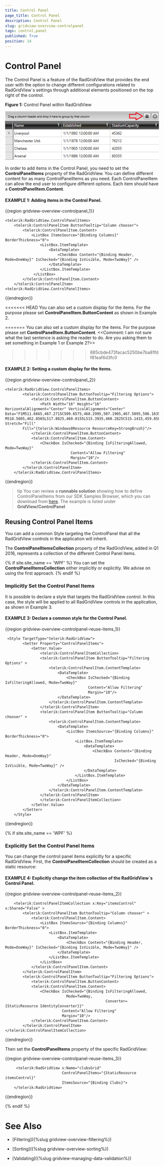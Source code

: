 ```yaml
---
title: Control Panel
page_title: Control Panel
description: Control Panel
slug: gridview-overview-controlpanel
tags: control,panel
published: True
position: 14
---
```


# Control Panel

The Control Panel is a feature of the RadGridView that provides the end user with the option to change different configurations related to RadGridView`s settings through additional elements positioned on the top right of the control.


__Figure 1:__ Control Panel within RadGridView

![gridview control panel 1](images/gridview_controlpanel_01.png)


In order to add items in the Control Panel, you need to set the __ControlPanelItems__ property of the RadGridView. You can define different content for as many ControlPanelItems as you need. Each ControlPanelItem can allow the end user to configure different options. Each item should have a __ControlPanelItem.Content__.


#### __EXAMPLE 1:__ Adding items in the Control Panel.

{{region gridview-overview-controlpanel_1}}
	
	<telerik:RadGridView.ControlPanelItems>
		<telerik:ControlPanelItem ButtonTooltip="Column chooser">
			<telerik:ControlPanelItem.Content>
				<ListBox ItemsSource="{Binding Columns}" BorderThickness="0">
                    <ListBox.ItemTemplate>
                        <DataTemplate>
                            <CheckBox Content="{Binding Header, Mode=OneWay}" IsChecked="{Binding IsVisible, Mode=TwoWay}" />
                        </DataTemplate>
                    </ListBox.ItemTemplate>
	             </ListBox>
			</telerik:ControlPanelItem.Content>
		</telerik:ControlPanelItem>
	<telerik:RadGridView.ControlPanelItems>
{{endregion}}


<<<<<<< HEAD
You can also set a custom display for the items. For the purpose please set __ControlPanelItem.ButtonContent__ as shown in Example 2.

=======
You can also set a custom display for the items. For the purpose please set __ControlPanelItem.ButtonContent__.
<<Comment: I am not sure what the last sentence is asking the reader to do. Are you asking them to set something in Example 1 or Example 2?>>
>>>>>>> 885cbde473facac5250be7ba81fdf81eaf6d3fc0

#### __EXAMPLE 2:__ Setting a custom display for the items.


{{region gridview-overview-controlpanel_2}}

	<telerik:RadGridView.ControlPanelItems>
            <telerik:ControlPanelItem ButtonTooltip="Filtering Options">
                <telerik:ControlPanelItem.ButtonContent>
                    <Path Width="16" Height="16" HorizontalAlignment="Center" VerticalAlignment="Center" Data="F1M511.6665,467.2715C509.6575,468.2995,507.1905,467.5095,506.1635,465.5005C505.1325,463.4915,505.9265,461.0325,507.9355,460.0005C509.9445,458.9745,512.4095,459.7695,513.4375,461.7745C514.4695,463.7825,513.6775,466.2405,511.6665,467.2715 M518.5605,462.8565L517.8825,460.0155L515.3935,460.2825C515.1415,459.8585,514.8505,459.4725,514.5225,459.1275L515.4435,456.8975L512.9515,455.3645L511.3965,457.2925C510.8575,457.1515,510.3025,457.0815,509.7415,457.0775L508.7675,454.9135L505.9375,455.6715L506.2705,458.0665C505.8795,458.3075,505.5215,458.5835,505.2025,458.8835L503.0535,458.0005L501.5175,460.4875L503.3665,461.9795C503.2315,462.4865,503.1515,463.0135,503.1415,463.5435L501.0335,464.4175L501.7125,467.2605L504.0635,467.0085C504.3355,467.4795,504.6545,467.9065,505.0235,468.2815L504.1575,470.3765L506.6475,471.9095L508.1425,470.0605C508.6495,470.1855,509.1655,470.2555,509.6925,470.2615L510.5785,472.3905L513.4255,471.7135L513.1675,469.2965C513.6075,469.0285,514.0145,468.7215,514.3635,468.3765L516.5455,469.2745L518.0815,466.7855L516.1495,465.2305C516.2665,464.7565,516.3315,464.2705,516.3385,463.7805z" Stretch="Fill"  
            Fill="{telerik:Windows8Resource ResourceKey=StrongBrush}"/>
                </telerik:ControlPanelItem.ButtonContent>
                <telerik:ControlPanelItem.Content>
                    <CheckBox IsChecked="{Binding IsFilteringAllowed, Mode=TwoWay}" 
                                  Content="Allow Filtering" 
                                  Margin="10"/>
                </telerik:ControlPanelItem.Content>
            </telerik:ControlPanelItem>
        </telerik:RadGridView.ControlPanelItems>
{{endregion}}

>tip You can review a __runnable solution__ showing how to define ControlPanelItems from our SDK Samples Browser, which you can download from [here](http://demos.telerik.com/xaml-sdkbrowser/). The example is listed under __GridView/ControlPanel__
   

## Reusing Control Panel Items  ##

 You can add a common Style targeting the ControlPanel that all the RadGridView controls in the application will inherit.

The __ControlPanelItemsCollection__ property of the RadGridView, added in Q1 2016, represents a collection of the different Control Panel items.

{% if site.site_name == 'WPF' %}
You can set the __ControlPanelItemsCollection__ either implicitly or explicitly. We advise on using the first approach. 
{% endif %}

### Implicitly Set the Control Panel Items  ###

It is possible to declare a style that targets the RadGridView control. In this case, the style will be applied to all RadGridView controls in the application, as shown in Example 3. 


#### __EXAMPLE 3:__ Declare a common style for the Control Panel.
{{region gridview-overview-controlpanel-reuse-items_1}}

	 <Style TargetType="telerik:RadGridView">
            <Setter Property="ControlPanelItems">
                <Setter.Value>
                    <telerik:ControlPanelItemCollection>
                    <telerik:ControlPanelItem ButtonTooltip="Filtering Options" >
                        <telerik:ControlPanelItem.ContentTemplate>
                            <DataTemplate>
                                <CheckBox IsChecked="{Binding IsFilteringAllowed, Mode=TwoWay}" 
                             			  Content="Allow Filtering" 
                              			  Margin="10"/>
                            </DataTemplate>
                        </telerik:ControlPanelItem.ContentTemplate>
                    </telerik:ControlPanelItem>
                    <telerik:ControlPanelItem ButtonTooltip="Column chooser" >
                        <telerik:ControlPanelItem.ContentTemplate>
                            <DataTemplate>
                                <ListBox ItemsSource="{Binding Columns}"  BorderThickness="0">
                                    <ListBox.ItemTemplate>
                                        <DataTemplate>
                                            <CheckBox Content="{Binding Header, Mode=OneWay}" 
													  IsChecked="{Binding IsVisible, Mode=TwoWay}" />
                                        </DataTemplate>
                                    </ListBox.ItemTemplate>
                                </ListBox>
                            </DataTemplate>
                        </telerik:ControlPanelItem.ContentTemplate>
                    </telerik:ControlPanelItem>
                    </telerik:ControlPanelItemCollection>
                </Setter.Value>
            </Setter>
        </Style>

{{endregion}}

{% if site.site_name == 'WPF' %}
### Explicitly Set the Control Panel Items ###
You can change the control panel items explicitly for a specific RadGridView. First, the __ControlPanelItemCollection__ should be created as a static resource: 

#### __EXAMPLE 4:__ Explicitly change the item collection of the RadGridView`s Control Panel.
{{region gridview-overview-controlpanel-reuse-items_2}}


		<telerik:ControlPanelItemCollection x:Key="itemsControl" x:Shared="False" >
			<telerik:ControlPanelItem ButtonTooltip="Column chooser" >
				<telerik:ControlPanelItem.Content>
					<ListBox ItemsSource="{Binding Columns}"  BorderThickness="0">
						<ListBox.ItemTemplate>
							<DataTemplate>
								<CheckBox Content="{Binding Header, Mode=OneWay}" IsChecked="{Binding IsVisible, Mode=TwoWay}" />
							</DataTemplate>
						</ListBox.ItemTemplate>
					</ListBox>
				</telerik:ControlPanelItem.Content>
			</telerik:ControlPanelItem>
			<telerik:ControlPanelItem ButtonTooltip="Filtering Options">
				<telerik:ControlPanelItem.ButtonContent>
				<telerik:ControlPanelItem.Content>
					<CheckBox IsChecked="{Binding IsFilteringAllowed, 
								Mode=TwoWay, 
												  Converter={StaticResource IdentityConverter}}" 
                              Content="Allow Filtering" 
                              Margin="10"/>
				</telerik:ControlPanelItem.Content>
			</telerik:ControlPanelItem>
	</telerik:ControlPanelItemCollection>
{{endregion}}

Then set the __ControlPanelItems__ property of the specific RadGridView:

{{region gridview-overview-controlpanel-reuse-items_3}}

		 <telerik:RadGridView x:Name="clubsGrid" 
							  ControlPanelItems="{StaticResource itemsControl}"
                              ItemsSource="{Binding Clubs}">
        </telerik:RadGridView>
{{endregion}}

{% endif %}

# See Also
 
 * [Filtering]({%slug gridview-overview-filtering%})

 * [Sorting]({%slug gridview-overview-sorting%})

 * [Validating]({%slug gridview-managing-data-validation%})


